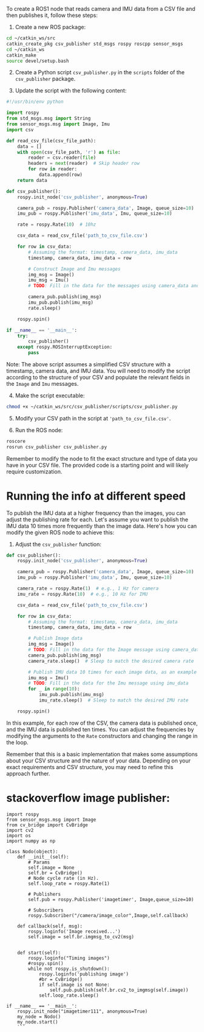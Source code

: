 To create a ROS1 node that reads camera and IMU data from a CSV file and then publishes it, follow these steps:

1. Create a new ROS package:

```bash
cd ~/catkin_ws/src
catkin_create_pkg csv_publisher std_msgs rospy roscpp sensor_msgs
cd ~/catkin_ws
catkin_make
source devel/setup.bash
```

2. Create a Python script `csv_publisher.py` in the `scripts` folder of the `csv_publisher` package.

3. Update the script with the following content:

```python
#!/usr/bin/env python

import rospy
from std_msgs.msg import String
from sensor_msgs.msg import Image, Imu
import csv

def read_csv_file(csv_file_path):
    data = []
    with open(csv_file_path, 'r') as file:
        reader = csv.reader(file)
        headers = next(reader)  # Skip header row
        for row in reader:
            data.append(row)
    return data

def csv_publisher():
    rospy.init_node('csv_publisher', anonymous=True)

    camera_pub = rospy.Publisher('camera_data', Image, queue_size=10)
    imu_pub = rospy.Publisher('imu_data', Imu, queue_size=10)

    rate = rospy.Rate(10)  # 10hz

    csv_data = read_csv_file('path_to_csv_file.csv')

    for row in csv_data:
        # Assuming the format: timestamp, camera_data, imu_data
        timestamp, camera_data, imu_data = row

        # Construct Image and Imu messages
        img_msg = Image()
        imu_msg = Imu()
        # TODO: Fill in the data for the messages using camera_data and imu_data

        camera_pub.publish(img_msg)
        imu_pub.publish(imu_msg)
        rate.sleep()

    rospy.spin()

if __name__ == '__main__':
    try:
        csv_publisher()
    except rospy.ROSInterruptException:
        pass
```

Note: The above script assumes a simplified CSV structure with a timestamp, camera data, and IMU data. You will need to modify the script according to the structure of your CSV and populate the relevant fields in the `Image` and `Imu` messages.

4. Make the script executable:

```bash
chmod +x ~/catkin_ws/src/csv_publisher/scripts/csv_publisher.py
```

5. Modify your CSV path in the script at `'path_to_csv_file.csv'`.

6. Run the ROS node:

```bash
roscore
rosrun csv_publisher csv_publisher.py
```

Remember to modify the node to fit the exact structure and type of data you have in your CSV file. The provided code is a starting point and will likely require customization.

# Running the info at different speed

To publish the IMU data at a higher frequency than the images, you can adjust the publishing rate for each. Let's assume you want to publish the IMU data 10 times more frequently than the image data. Here's how you can modify the given ROS node to achieve this:

1. Adjust the `csv_publisher` function:

```python
def csv_publisher():
    rospy.init_node('csv_publisher', anonymous=True)

    camera_pub = rospy.Publisher('camera_data', Image, queue_size=10)
    imu_pub = rospy.Publisher('imu_data', Imu, queue_size=10)

    camera_rate = rospy.Rate(1)  # e.g., 1 Hz for camera
    imu_rate = rospy.Rate(10)  # e.g., 10 Hz for IMU

    csv_data = read_csv_file('path_to_csv_file.csv')

    for row in csv_data:
        # Assuming the format: timestamp, camera_data, imu_data
        timestamp, camera_data, imu_data = row

        # Publish Image data
        img_msg = Image()
        # TODO: Fill in the data for the Image message using camera_data
        camera_pub.publish(img_msg)
        camera_rate.sleep()  # Sleep to match the desired camera rate

        # Publish IMU data 10 times for each image data, as an example
        imu_msg = Imu()
        # TODO: Fill in the data for the Imu message using imu_data
        for _ in range(10):
            imu_pub.publish(imu_msg)
            imu_rate.sleep()  # Sleep to match the desired IMU rate

    rospy.spin()
```

In this example, for each row of the CSV, the camera data is published once, and the IMU data is published ten times. You can adjust the frequencies by modifying the arguments to the `Rate` constructors and changing the range in the loop.

Remember that this is a basic implementation that makes some assumptions about your CSV structure and the nature of your data. Depending on your exact requirements and CSV structure, you may need to refine this approach further.

# stackoverflow image publisher:
```
import rospy
from sensor_msgs.msg import Image
from cv_bridge import CvBridge
import cv2
import os
import numpy as np

class Nodo(object):
    def __init__(self):
        # Params
        self.image = None
        self.br = CvBridge()
        # Node cycle rate (in Hz).
        self.loop_rate = rospy.Rate(1)

        # Publishers
        self.pub = rospy.Publisher('imagetimer', Image,queue_size=10)

        # Subscribers
        rospy.Subscriber("/camera/image_color",Image,self.callback)

    def callback(self, msg):
        rospy.loginfo('Image received...')
        self.image = self.br.imgmsg_to_cv2(msg)


    def start(self):
        rospy.loginfo("Timing images")
        #rospy.spin()
        while not rospy.is_shutdown():
            rospy.loginfo('publishing image')
            #br = CvBridge()
            if self.image is not None:
                self.pub.publish(self.br.cv2_to_imgmsg(self.image))
            self.loop_rate.sleep()
            
if __name__ == '__main__':
    rospy.init_node("imagetimer111", anonymous=True)
    my_node = Nodo()
    my_node.start()
    ```
